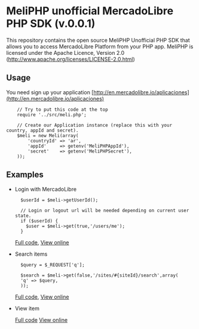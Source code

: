 MeliPHP unofficial MercadoLibre PHP SDK (v.0.0.1)
==========================

This repository contains the open source MeliPHP Unofficial PHP SDK that allows you to access MercadoLibre Platform from your PHP app. 
MeliPHP is licensed under the Apache Licence, Version 2.0
(http://www.apache.org/licenses/LICENSE-2.0.html)


Usage
-----

You need sign up your application [http://en.mercadolibre.io/aplicaciones](http://en.mercadolibre.io/aplicaciones)

		// Try to put this code at the top
		require '../src/meli.php';
	
		// Create our Application instance (replace this with your country, appId and secret).
		$meli = new Meli(array(
			'countryId' => 'ar',
			'appId'  	=> getenv('MeliPHPAppId'),
			'secret' 	=> getenv('MeliPHPSecret'),
		));


Examples
--------

* Login with MercadoLibre
	
		
		$userId = $meli->getUserId();
		
		// Login or logout url will be needed depending on current user state.
		if ($userId) {
		  $user = $meli->get(true,'/users/me');
		}

	[Full code](http://github.com/foocoders/meli-php/blob/master/examples/example_login.php),
	[View online](http://meliphp.phpfogapp.com/examples/example_login.php)

* Search items
 	
		$query = $_REQUEST['q'];
	
		$search = $meli->get(false,'/sites/#{siteId}/search',array(
		'q' => $query,
		));
	
	[Full code](http://github.com/foocoders/meli-php/blob/master/examples/example_search.php),
	[View online](http://meliphp.phpfogapp.com/examples/example_search.php)

* View item

	[Full code](http://github.com/foocoders/meli-php/blob/master/examples/example_item.php)
	[View online](http://meliphp.phpfogapp.com/examples/example_item.php)

